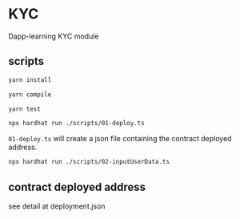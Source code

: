 # KYC

Dapp-learning KYC module

## scripts

```sh
yarn install
```

```sh
yarn compile
```

```sh
yarn test
```

```sh
npx hardhat run ./scripts/01-deploy.ts
```

`01-deploy.ts` will create a json file containing the contract deployed address.

```sh
npx hardhat run ./scripts/02-inputUserData.ts
```

## contract deployed address

see detail at deployment.json
